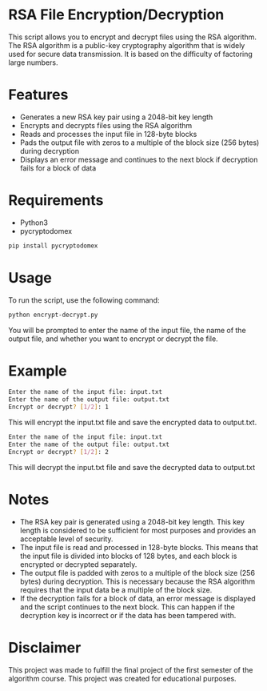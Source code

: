 # RSA File Encryption/Decryption
This script allows you to encrypt and decrypt files using the RSA algorithm. The RSA algorithm is a public-key cryptography algorithm that is widely used for secure data transmission. It is based on the difficulty of factoring large numbers.

# Features
* Generates a new RSA key pair using a 2048-bit key length
* Encrypts and decrypts files using the RSA algorithm
* Reads and processes the input file in 128-byte blocks
* Pads the output file with zeros to a multiple of the block size (256 bytes) during decryption
* Displays an error message and continues to the next block if decryption fails for a block of data

# Requirements
* Python3
* pycryptodomex
```bash
pip install pycryptodomex
```

# Usage
To run the script, use the following command:
```bash
python encrypt-decrypt.py
```
You will be prompted to enter the name of the input file, the name of the output file, and whether you want to encrypt or decrypt the file.

# Example
```bash
Enter the name of the input file: input.txt
Enter the name of the output file: output.txt
Encrypt or decrypt? [1/2]: 1
```
This will encrypt the input.txt file and save the encrypted data to output.txt.

```bash
Enter the name of the input file: input.txt
Enter the name of the output file: output.txt
Encrypt or decrypt? [1/2]: 2
```
This will decrypt the input.txt file and save the decrypted data to output.txt

# Notes
* The RSA key pair is generated using a 2048-bit key length. This key length is considered to be sufficient for most purposes and provides an acceptable level of security.
* The input file is read and processed in 128-byte blocks. This means that the input file is divided into blocks of 128 bytes, and each block is encrypted or decrypted separately.
* The output file is padded with zeros to a multiple of the block size (256 bytes) during decryption. This is necessary because the RSA algorithm requires that the input data be a multiple of the block size.
* If the decryption fails for a block of data, an error message is displayed and the script continues to the next block. This can happen if the decryption key is incorrect or if the data has been tampered with.



# Disclaimer
This project was made to fulfill the final project of the first semester of the algorithm course. This project was created for educational purposes.
